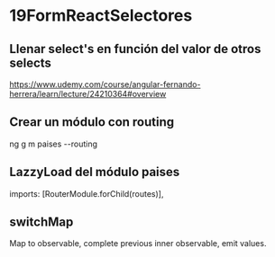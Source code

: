 # 19FormReactSelectores
## Llenar select's en función del valor de otros selects

https://www.udemy.com/course/angular-fernando-herrera/learn/lecture/24210364#overview

## Crear un módulo con routing
 ng g m paises --routing

 ## LazzyLoad del módulo paises
 imports: [RouterModule.forChild(routes)],

## switchMap
Map to observable, complete previous inner observable, emit values.

